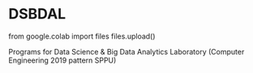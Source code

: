 # DSBDAL

from google.colab import files
files.upload()

Programs for Data Science & Big Data Analytics Laboratory (Computer Engineering 2019 pattern SPPU)
